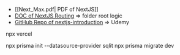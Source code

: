 - [[Next_Max.pdf| PDF of NextJS]]
- [DOC of NextJS Routing](https://nextjs.org/docs/app/building-your-application/routing) => folder root logic
- [GitHub Repo of nextjs-introduction](https://github.com/academind/react-complete-guide-code/tree/23-nextjs-introduction/code/19-finished) => Udemy


npx vercel

npx prisma init --datasource-provider sqlit
npx prisma migrate dev

